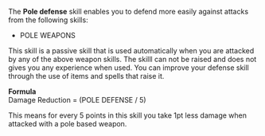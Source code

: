 ---
---
The **Pole defense** skill enables you to defend more easily against attacks from the following skills:

*   POLE WEAPONS

This skill is a passive skill that is used automatically when you are attacked by any of the above weapon skills. The skilll can not be raised and does not gives you any experience when used. You can improve your defense skill through the use of items and spells that raise it.

**Formula**  
Damage Reduction = (POLE DEFENSE / 5)  
  
This means for every 5 points in this skill you take 1pt less damage when attacked with a pole based weapon.